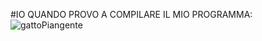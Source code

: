 #IO QUANDO PROVO A COMPILARE IL MIO PROGRAMMA:
![gattoPiangente](https://qph.cf2.quoracdn.net/main-qimg-86d491ac023d9795d1e1a379cfce167b)
